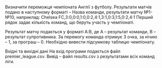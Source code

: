Визначити переможця чемпіоната Англії з футболу.
Результати матчів подано в наступному форматі – Назва команди, результати матчу №1-№10, наприклад:
Chelsea FC,3:0,0:0,1:0,0:2,4:1,3:1,0:3,1:5,0:2,4:1
Перший рядок задає кількість команд, що беруть участь у чемпіонаті.

Результат матчу подається у форматі A:B, де А – результат команди,
В – результат супротивника. За перемогу команда отримує 3 очка,
за нічию – 1, за програш – 0. Необхідно вивести підсумкову таблицю чемпіонату.

Вхідні та вихідні дані
На вхід програми подається файл premier_league.csv.
Вивід – файл results.csv з результатами всіх команд ліги.
